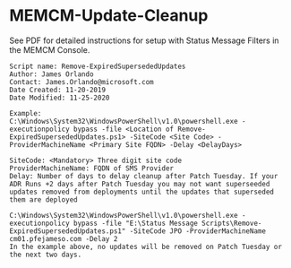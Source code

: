 # MEMCM-Update-Cleanup

See PDF for detailed instructions for setup with Status Message Filters in the MEMCM Console. 

    Script name: Remove-ExpiredSupersededUpdates
    Author: James Orlando
    Contact: James.Orlando@microsoft.com
    Date Created: 11-20-2019
    Date Modified: 11-25-2020

    Example: 
    C:\Windows\System32\WindowsPowerShell\v1.0\powershell.exe -executionpolicy bypass -file <Location of Remove-ExpiredSupersededUpdates.ps1> -SiteCode <Site Code> -ProviderMachineName <Primary Site FQDN> -Delay <DelayDays> 
    
    SiteCode: <Mandatory> Three digit site code
    ProviderMachineName: FQDN of SMS Provider 
    Delay: Number of days to delay cleanup after Patch Tuesday. If your ADR Runs +2 days after Patch Tuesday you may not want superseeded updates removed from deployments until the updates that superseded them are deployed
    
    C:\Windows\System32\WindowsPowerShell\v1.0\powershell.exe -executionpolicy bypass -file "E:\Status Message Scripts\Remove-ExpiredSupersededUpdates.ps1" -SiteCode JPO -ProviderMachineName cm01.pfejameso.com -Delay 2
    In the example above, no updates will be removed on Patch Tuesday or the next two days. 